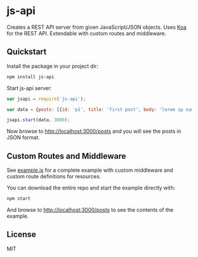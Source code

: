 # js-api
Creates a REST API server from given JavaScript/JSON objects.
Uses [Koa](https://github.com/koajs/koa) for the REST API.
Extendable with custom routes and middleware.

## Quickstart
Install the package in your project dir:

```bash
npm install js-api
```

Start js-api server:

```javascript
var jsapi = require('js-api');

var data = {posts: [{id: 'p1', title: 'first post', body: 'lorem ip sum'}]};

jsapi.start(data, 3000);
```

Now browse to [http://localhost:3000/posts](http://localhost:3000/posts) and you will see the posts in JSON format.

## Custom Routes and Middleware
See [example.js](example.js) for a complete example with custom middleware and custom route definitions for resources.

You can download the entire repo and start the example directly with:

```bash
npm start
```

And browse to [http://localhost:3000/posts](http://localhost:3000/posts) to see the contents of the example.

## License
MIT
